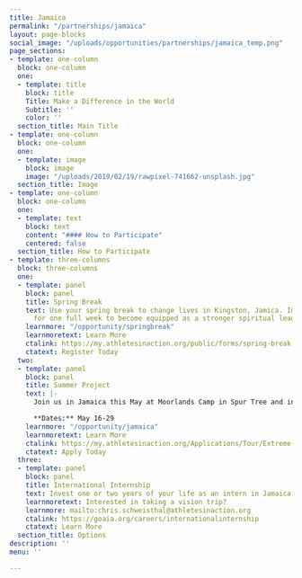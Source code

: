 ```yaml
---
title: Jamaica
permalink: "/partnerships/jamaica"
layout: page-blocks
social_image: "/uploads/opportunities/partnerships/jamaica_temp.png"
page_sections:
- template: one-column
  block: one-column
  one:
  - template: title
    block: title
    Title: Make a Difference in the World
    Subtitle: ''
    color: ''
  section_title: Main Title
- template: one-column
  block: one-column
  one:
  - template: image
    block: image
    image: "/uploads/2019/02/19/rawpixel-741662-unsplash.jpg"
  section_title: Image
- template: one-column
  block: one-column
  one:
  - template: text
    block: text
    content: "#### How to Participate"
    centered: false
  section_title: How to Participate
- template: three-columns
  block: three-columns
  one:
  - template: panel
    block: panel
    title: Spring Break
    text: Use your spring break to change lives in Kingston, Jamica. Immerse yourself
      for one full week to become equipped as a stronger spiritual leader.
    learnmore: "/opportunity/springbreak"
    learnmoretext: Learn More
    ctalink: https://my.athletesinaction.org/public/forms/spring-break.aspx
    ctatext: Register Today
  two:
  - template: panel
    block: panel
    title: Summer Project
    text: |-
      Join us in Jamaica this May at Moorlands Camp in Spur Tree and in Kingston.

      **Dates:** May 16-29
    learnmore: "/opportunity/jamaica"
    learnmoretext: Learn More
    ctalink: https://my.athletesinaction.org/Applications/Tour/Extreme-Challenge-Jamaica/default.aspx
    ctatext: Apply Today
  three:
  - template: panel
    block: panel
    title: International Internship
    text: Invest one or two years of your life as an intern in Jamaica
    learnmoretext: Interested in taking a vision trip?
    learnmore: mailto:chris.schweisthal@athletesinaction.org
    ctalink: https://goaia.org/careers/internationalinternship
    ctatext: Learn More
  section_title: Options
description: ''
menu: ''

---
```

